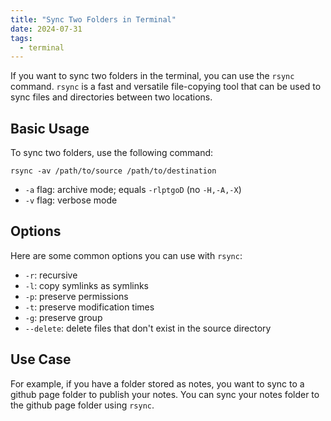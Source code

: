 ```yaml
---
title: "Sync Two Folders in Terminal"
date: 2024-07-31
tags:
  - terminal
---
```


If you want to sync two folders in the terminal, you can use the `rsync` command. `rsync` is a fast and versatile file-copying tool that can be used to sync files and directories between two locations.

## Basic Usage

To sync two folders, use the following command:

```shell
rsync -av /path/to/source /path/to/destination
```

- `-a` flag: archive mode; equals `-rlptgoD` (no `-H,-A,-X`)
- `-v` flag: verbose mode

## Options

Here are some common options you can use with `rsync`:

- `-r`: recursive
- `-l`: copy symlinks as symlinks
- `-p`: preserve permissions
- `-t`: preserve modification times
- `-g`: preserve group
- `--delete`: delete files that don't exist in the source directory

## Use Case

For example, if you have a folder stored as notes, you want to sync to a github page folder to publish your notes. You can sync your notes folder to the github page folder using `rsync`.

